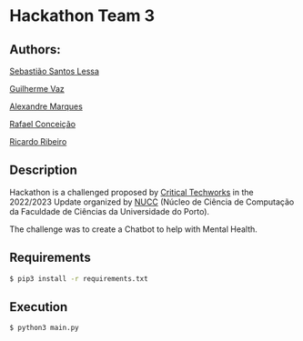 # Hackathon Team 3

## Authors:

[Sebastião Santos Lessa](https://github.com/seblessa/) 

[Guilherme Vaz](https://github.com/guilhermevaz8/) 

[Alexandre Marques](https://github.com/alexandremarques27/) 

[Rafael Conceição](https://github.com/rafaparkoureiro/) 

[Ricardo Ribeiro](https://github.com/Cibs1/)


## Description

Hackathon is a challenged proposed by [Critical Techworks](https://www.criticaltechworks.com/) in the 2022/2023 Update organized by [NUCC](https://nucc.dcc.fc.up.pt/) (Núcleo de Ciência de Computação da Faculdade de Ciências da Universidade do Porto).

The challenge was to create a Chatbot to help with Mental Health.

## Requirements
   ```bash
   $ pip3 install -r requirements.txt
   ```
## Execution
   ```bash
   $ python3 main.py
   ```

